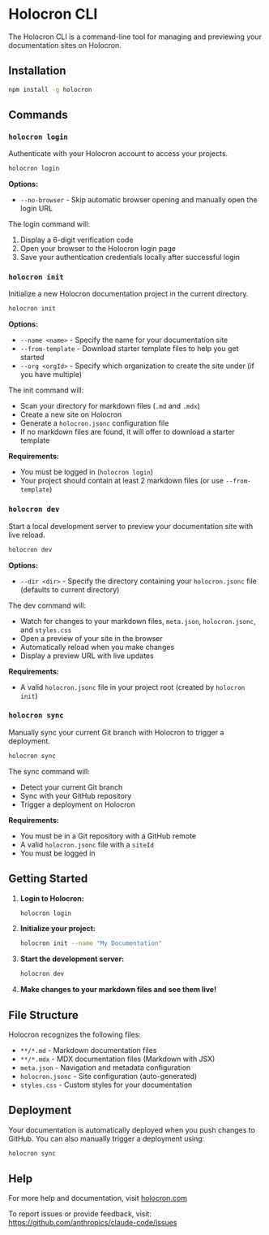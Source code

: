 # Holocron CLI

The Holocron CLI is a command-line tool for managing and previewing your documentation sites on Holocron.

## Installation

```bash
npm install -g holocron
```

## Commands

### `holocron login`

Authenticate with your Holocron account to access your projects.

```bash
holocron login
```

**Options:**
- `--no-browser` - Skip automatic browser opening and manually open the login URL

The login command will:
1. Display a 6-digit verification code
2. Open your browser to the Holocron login page
3. Save your authentication credentials locally after successful login

### `holocron init`

Initialize a new Holocron documentation project in the current directory.

```bash
holocron init
```

**Options:**
- `--name <name>` - Specify the name for your documentation site
- `--from-template` - Download starter template files to help you get started
- `--org <orgId>` - Specify which organization to create the site under (if you have multiple)

The init command will:
- Scan your directory for markdown files (`.md` and `.mdx`)
- Create a new site on Holocron
- Generate a `holocron.jsonc` configuration file
- If no markdown files are found, it will offer to download a starter template

**Requirements:**
- You must be logged in (`holocron login`)
- Your project should contain at least 2 markdown files (or use `--from-template`)

### `holocron dev`

Start a local development server to preview your documentation site with live reload.

```bash
holocron dev
```

**Options:**
- `--dir <dir>` - Specify the directory containing your `holocron.jsonc` file (defaults to current directory)

The dev command will:
- Watch for changes to your markdown files, `meta.json`, `holocron.jsonc`, and `styles.css`
- Open a preview of your site in the browser
- Automatically reload when you make changes
- Display a preview URL with live updates

**Requirements:**
- A valid `holocron.jsonc` file in your project root (created by `holocron init`)

### `holocron sync`

Manually sync your current Git branch with Holocron to trigger a deployment.

```bash
holocron sync
```

The sync command will:
- Detect your current Git branch
- Sync with your GitHub repository
- Trigger a deployment on Holocron

**Requirements:**
- You must be in a Git repository with a GitHub remote
- A valid `holocron.jsonc` file with a `siteId`
- You must be logged in

## Getting Started

1. **Login to Holocron:**
   ```bash
   holocron login
   ```

2. **Initialize your project:**
   ```bash
   holocron init --name "My Documentation"
   ```

3. **Start the development server:**
   ```bash
   holocron dev
   ```

4. **Make changes to your markdown files and see them live!**

## File Structure

Holocron recognizes the following files:
- `**/*.md` - Markdown documentation files
- `**/*.mdx` - MDX documentation files (Markdown with JSX)
- `meta.json` - Navigation and metadata configuration
- `holocron.jsonc` - Site configuration (auto-generated)
- `styles.css` - Custom styles for your documentation

## Deployment

Your documentation is automatically deployed when you push changes to GitHub. You can also manually trigger a deployment using:

```bash
holocron sync
```

## Help

For more help and documentation, visit [holocron.com](https://holocron.com)

To report issues or provide feedback, visit: https://github.com/anthropics/claude-code/issues
